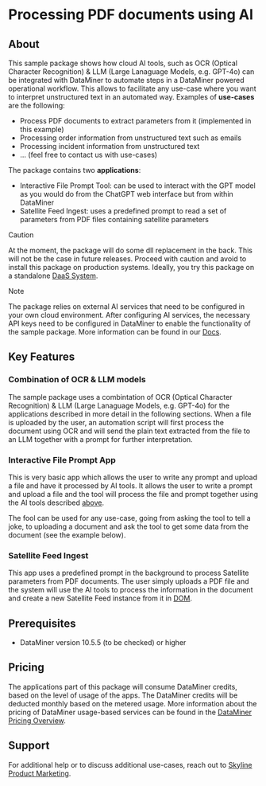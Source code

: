 # Processing PDF documents using AI

## About

This sample package shows how cloud AI tools, such as OCR (Optical Character Recognition) & LLM (Large Lanaguage Models, e.g. GPT-4o) can be integrated with DataMiner to automate steps in a DataMiner powered operational workflow. This allows to facilitate any use-case where you want to interpret unstructured text in an automated way. Examples of **use-cases** are the following:
- Process PDF documents to extract parameters from it (implemented in this example)
- Processing order information from unstructured text such as emails
- Processing incident information from unstructured text
- ... (feel free to contact us with use-cases)


The package contains two **applications**:
- Interactive File Prompt Tool: can be used to interact with the GPT model as you would do from the ChatGPT web interface but from within DataMiner
- Satellite Feed Ingest: uses a predefined prompt to read a set of parameters from PDF files containing satellite parameters

> [!CAUTION]
> At the moment, the package will do some dll replacement in the back. This will not be the case in future releases. Proceed with caution and avoid to install this package on production systems. Ideally, you try this package on a standalone [DaaS System](https://docs.dataminer.services/user-guide/Getting_started/DaaS/Creating_a_DMS_on_dataminer_services.html).

> [!NOTE]
> The package relies on external AI services that need to be configured in your own cloud environment. After configuring AI services, the necessary API keys need to be configured in DataMiner to enable the functionality of the sample package. More information can be found in our [Docs](https://docs.dataminer.services/index.html).


## Key Features

### Combination of OCR & LLM models

The sample package uses a combintation of OCR (Optical Character Recognition) & LLM (Large Lanaguage Models, e.g. GPT-4o) for the applications described in more detail in the following sections. When a file is uploaded by the user, an automation script will first process the document using OCR and will send the plain text extracted from the file to an LLM together with a prompt for further interpretation. 

### Interactive File Prompt App

This is very basic app which allows the user to write any prompt and upload a file and have it processed by AI tools. It allows the user to write a prompt and upload a file and the tool will process the file and prompt together using the AI tools described [above](#combination-of-OCR-LLM-models).

The fool can be used for any use-case, going from asking the tool to tell a joke, to uploading a document and ask the tool to get some data from the document (see the example below).


### Satellite Feed Ingest

This app uses a predefined prompt in the background to process Satellite parameters from PDF documents. The user simply uploads a PDF file and the system will use the AI tools to process the information in the document and create a new Satellite Feed instance from it in [DOM](https://docs.dataminer.services/user-guide/Advanced_Modules/DOM/DOM.html?q=dataminer%20object%20mo). 

## Prerequisites

- DataMiner version 10.5.5 (to be checked) or higher

## Pricing

The applications part of this package will consume DataMiner credits, based on the level of usage of the apps. The DataMiner credits will be deducted monthly based on the metered usage. More information about the pricing of DataMiner usage-based services can be found in the [DataMiner Pricing Overview](https://docs.dataminer.services/dataminer-overview/Pricing/Pricing_Usage_based_service.html). 

## Support

For additional help or to discuss additional use-cases, reach out to [Skyline Product Marketing](mailto:team.product.marketing@skyline.be).
